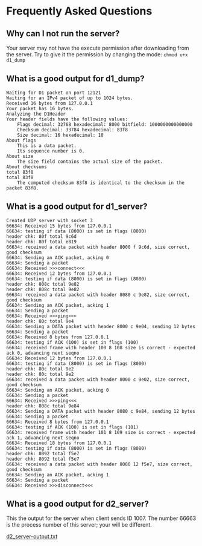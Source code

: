 # Frequently Asked Questions

## Why can I not run the server?

Your server may not have the execute permission after downloading from the server. Try to give it the permission by changing the mode:
```chmod u+x d1_dump```


## What is a good output for d1_dump?

```
Waiting for D1 packet on port 12121
Waiting for an IPv4 packet of up to 1024 bytes.
Received 16 bytes from 127.0.0.1
Your packet has 16 bytes.
Analyzing the D1Header
Your header fields have the following values:
    Flags decimal: 32768 hexadecimal: 8000 bitfield: 1000000000000000
    Checksum decimal: 33784 hexadecimal: 83f8
    Size decimal: 16 hexadecimal: 10
About flags
    This is a data packet.
    Its sequence number is 0.
About size
    The size field contains the actual size of the packet.
About checksums
total 83f8
total 83f8
    The computed checksum 83f8 is identical to the checksum in the packet 83f8.
```

## What is a good output for d1_server?

```
Created UDP server with socket 3
66634: Received 15 bytes from 127.0.0.1
66634: testing if data (8000) is set in flags (8000)
header chk: 80f total 9c6d
header chk: 80f total e819
66634: received a data packet with header 8000 f 9c6d, size correct, good checksum
66634: Sending an ACK packet, acking 0
66634: Sending a packet
66634: Received >>>connect<<<
66634: Received 12 bytes from 127.0.0.1
66634: testing if data (8000) is set in flags (8080)
header chk: 808c total 9e82
header chk: 808c total 9e82
66634: received a data packet with header 8080 c 9e82, size correct, good checksum
66634: Sending an ACK packet, acking 1
66634: Sending a packet
66634: Received >>>ping<<<
header chk: 80c total 9e4
66634: Sending a DATA packet with header 8000 c 9e04, sending 12 bytes
66634: Sending a packet
66634: Received 8 bytes from 127.0.0.1
66634: testing if ACK (100) is set in flags (100)
66634: received frame with header 100 8 108 size is correct - expected ack 0, advancing next seqno
66634: Received 12 bytes from 127.0.0.1
66634: testing if data (8000) is set in flags (8000)
header chk: 80c total 9e2
header chk: 80c total 9e2
66634: received a data packet with header 8000 c 9e02, size correct, good checksum
66634: Sending an ACK packet, acking 0
66634: Sending a packet
66634: Received >>>ping<<<
header chk: 808c total 9e84
66634: Sending a DATA packet with header 8080 c 9e84, sending 12 bytes
66634: Sending a packet
66634: Received 8 bytes from 127.0.0.1
66634: testing if ACK (100) is set in flags (101)
66634: received frame with header 101 8 109 size is correct - expected ack 1, advancing next seqno
66634: Received 18 bytes from 127.0.0.1
66634: testing if data (8000) is set in flags (8080)
header chk: 8092 total f5e7
header chk: 8092 total f5e7
66634: received a data packet with header 8080 12 f5e7, size correct, good checksum
66634: Sending an ACK packet, acking 1
66634: Sending a packet
66634: Received >>>disconnect<<<
```

## What is a good output for d2_server?

This the output for the server when client sends ID 1007. The number 66663 is the process number of this server; your will be different.

[d2_server-output.txt](d2_server-output.txt)
